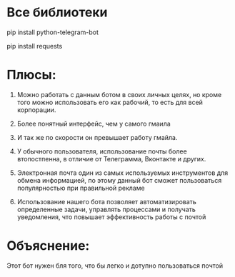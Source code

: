 # Все библиотеки
pip install python-telegram-bot

pip install requests



# Плюсы:

1. Можно работать с данным ботом в своих личных целях, но кроме того можно использовать его как рабочий, то есть для всей корпорации. 

2. Более понятный интерфейс, чем у самого гмаила 

3. И так же по скорости он превышает работу гмайла. 

4. У обычного пользователя, использование почты более втопостпенна, в отличие от Телеграмма, Вконтакте и других.

5. Электронная почта один из самых используемых инструментов для обмена информацией, по этому данный бот сможет пользоваться популярностью при правильной рекламе

6. Использование нашего бота позволяет автоматизировать определенные задачи, управлять процессами и получать уведомления, что повышает эффективность работы с почтой


# Объяснение:

Этот бот нужен бля того, что бы легко и дотупно пользоваться почтой
